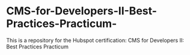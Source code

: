 # CMS-for-Developers-II-Best-Practices-Practicum-
This is a repository for the Hubspot certification: CMS for Developers II: Best Practices Practicum 
